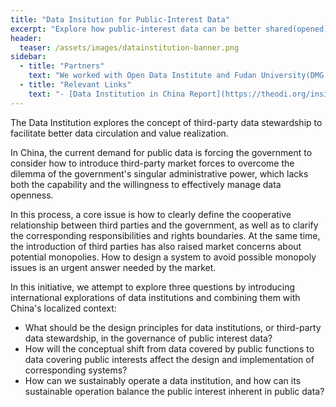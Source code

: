 ```yaml
---
title: "Data Insitution for Public-Interest Data"
excerpt: "Explore how public-interest data can be better shared(opened)"
header:
  teaser: /assets/images/datainstitution-banner.png
sidebar:
  - title: "Partners"
    text: "We worked with Open Data Institute and Fudan University(DMG Lab) on this initiative. "
  - title: "Relevant Links"
    text: "- [Data Institution in China Report](https://theodi.org/insights/reports/odi-fellow-report-data-institutions-in-china/) \r - [Data Institution Policy Design Analysis (Chinese Only)](https://mp.weixin.qq.com/mp/appmsgalbum?__biz=MzA3MzQxMDIzOA==&action=getalbum&album_id=2638404124925100034#wechat_redirect)"
---
```


The Data Institution explores the concept of third-party data stewardship to facilitate better data circulation and value realization.

In China, the current demand for public data is forcing the government to consider how to introduce third-party market forces to overcome the dilemma of the government's singular administrative power, which lacks both the capability and the willingness to effectively manage data openness.

In this process, a core issue is how to clearly define the cooperative relationship between third parties and the government, as well as to clarify the corresponding responsibilities and rights boundaries. At the same time, the introduction of third parties has also raised market concerns about potential monopolies. How to design a system to avoid possible monopoly issues is an urgent answer needed by the market.

In this initiative, we attempt to explore three questions by introducing international explorations of data institutions and combining them with China's localized context:

- What should be the design principles for data institutions, or third-party data stewardship, in the governance of public interest data?
- How will the conceptual shift from data covered by public functions to data covering public interests affect the design and implementation of corresponding systems?
- How can we sustainably operate a data institution, and how can its sustainable operation balance the public interest inherent in public data?